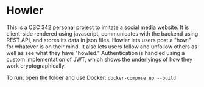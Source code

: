 # Howler
This is a CSC 342 personal project to imitate a social media website. It is client-side rendered using javascript, 
communicates with the backend using REST API, and stores its data in json files. Howler lets users post a "howl" for
whatever is on their mind. It also lets users follow and unfollow others as well as see what they have "howled." 
Authentication is handled using a custom implementation of JWT, which shows the underlyings of how they work cryptographically.

To run, open the folder and use Docker:
`docker-compose up --build`
